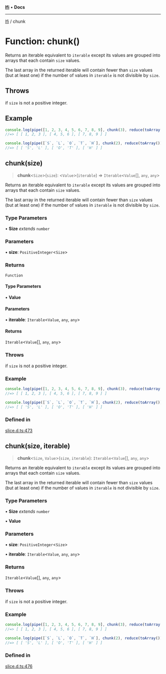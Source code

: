 [**lfi**](../readme.md) • **Docs**

---

[lfi](../globals.md) / chunk

# Function: chunk()

Returns an iterable equivalent to `iterable` except its values are grouped into
arrays that each contain `size` values.

The last array in the returned iterable will contain fewer than `size` values
(but at least one) if the number of values in `iterable` is not divisible by
`size`.

## Throws

if `size` is not a positive integer.

## Example

```js
console.log(pipe([1, 2, 3, 4, 5, 6, 7, 8, 9], chunk(3), reduce(toArray())))
//=> [ [ 1, 2, 3 ], [ 4, 5, 6 ], [ 7, 8, 9 ] ]

console.log(pipe([`S`, `L`, `O`, `T`, `H`], chunk(2), reduce(toArray())))
//=> [ [ 'S', 'L' ], [ 'O', 'T' ], [ 'H' ] ]
```

## chunk(size)

> **chunk**\<`Size`\>(`size`): \<`Value`\>(`iterable`) => `Iterable`\<`Value`[],
> `any`, `any`\>

Returns an iterable equivalent to `iterable` except its values are grouped into
arrays that each contain `size` values.

The last array in the returned iterable will contain fewer than `size` values
(but at least one) if the number of values in `iterable` is not divisible by
`size`.

### Type Parameters

• **Size** _extends_ `number`

### Parameters

• **size**: `PositiveInteger`\<`Size`\>

### Returns

`Function`

#### Type Parameters

• **Value**

#### Parameters

• **iterable**: `Iterable`\<`Value`, `any`, `any`\>

#### Returns

`Iterable`\<`Value`[], `any`, `any`\>

### Throws

if `size` is not a positive integer.

### Example

```js
console.log(pipe([1, 2, 3, 4, 5, 6, 7, 8, 9], chunk(3), reduce(toArray())))
//=> [ [ 1, 2, 3 ], [ 4, 5, 6 ], [ 7, 8, 9 ] ]

console.log(pipe([`S`, `L`, `O`, `T`, `H`], chunk(2), reduce(toArray())))
//=> [ [ 'S', 'L' ], [ 'O', 'T' ], [ 'H' ] ]
```

### Defined in

[slice.d.ts:473](https://github.com/TomerAberbach/lfi/blob/dd796c78d3ff68ae7bf4a0272b3cbeca688438e7/src/operations/slice.d.ts#L473)

## chunk(size, iterable)

> **chunk**\<`Size`, `Value`\>(`size`, `iterable`): `Iterable`\<`Value`[],
> `any`, `any`\>

Returns an iterable equivalent to `iterable` except its values are grouped into
arrays that each contain `size` values.

The last array in the returned iterable will contain fewer than `size` values
(but at least one) if the number of values in `iterable` is not divisible by
`size`.

### Type Parameters

• **Size** _extends_ `number`

• **Value**

### Parameters

• **size**: `PositiveInteger`\<`Size`\>

• **iterable**: `Iterable`\<`Value`, `any`, `any`\>

### Returns

`Iterable`\<`Value`[], `any`, `any`\>

### Throws

if `size` is not a positive integer.

### Example

```js
console.log(pipe([1, 2, 3, 4, 5, 6, 7, 8, 9], chunk(3), reduce(toArray())))
//=> [ [ 1, 2, 3 ], [ 4, 5, 6 ], [ 7, 8, 9 ] ]

console.log(pipe([`S`, `L`, `O`, `T`, `H`], chunk(2), reduce(toArray())))
//=> [ [ 'S', 'L' ], [ 'O', 'T' ], [ 'H' ] ]
```

### Defined in

[slice.d.ts:476](https://github.com/TomerAberbach/lfi/blob/dd796c78d3ff68ae7bf4a0272b3cbeca688438e7/src/operations/slice.d.ts#L476)
